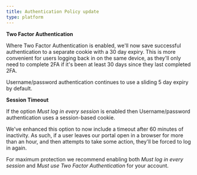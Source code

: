 ```yaml
---
title: Authentication Policy update
type: platform
---
```


**Two Factor Authentication**

Where Two Factor Authentication is enabled, we'll now save successful authentication to a separate cookie with a 30 day expiry. This is more convenient for users logging back in on the same device, as they'll only need to complete 2FA if it's been at least 30 days since they last completed 2FA.

Username/password authentication continues to use a sliding 5 day expiry by default.

**Session Timeout**

If the option *Must log in every session* is enabled then Username/password authentication uses a session-based cookie.

We've enhanced this option to now include a timeout after 60 minutes of inactivity. As such, if a user leaves our portal open in a browser for more than an hour, and then attempts to take some action, they'll be forced to log in again.


For maximum protection we recommend enabling both *Must log in every session* and *Must use Two Factor Authentication* for your account.